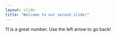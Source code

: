 ```yaml
---
layout: slide
title: "Welcome to our second slide!"
---
```

11 is a great number.
Use the left arrow to go back!

